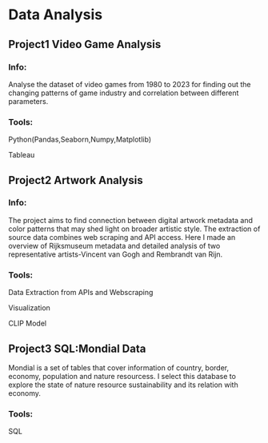 # Data Analysis
## Project1 Video Game Analysis
### Info:
Analyse the dataset of video games from 1980 to 2023 for finding out the changing patterns of game industry and correlation between different parameters. 
### Tools:
Python(Pandas,Seaborn,Numpy,Matplotlib)

Tableau

## Project2 Artwork Analysis
### Info:
The project aims to find connection between digital artwork metadata and color patterns that may shed light on broader artistic style. The extraction of source data combines web scraping and API access. Here I made an overview of Rijksmuseum metadata and detailed analysis of two representative artists-Vincent van Gogh and Rembrandt van Rijn.
### Tools:
Data Extraction from APIs and Webscraping

Visualization

CLIP Model

## Project3 SQL:Mondial Data
Mondial is a set of tables that cover information of country, border, economy, population and nature resourcess. I select this database to explore the state of nature resource sustainability and its relation with economy.
### Tools:
SQL
